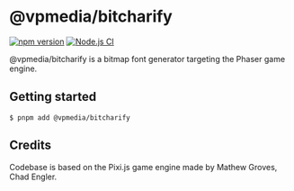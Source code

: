 # @vpmedia/bitcharify

[![npm version](https://badge.fury.io/js/@vpmedia%2Fbitcharify.svg)](https://badge.fury.io/js/@vpmedia%2Fbitcharify)
[![Node.js CI](https://github.com/vpmedia/bitcharify/actions/workflows/ci.yml/badge.svg)](https://github.com/vpmedia/bitcharify/actions/workflows/ci.yml)

@vpmedia/bitcharify is a bitmap font generator targeting the Phaser game engine.

## Getting started

    $ pnpm add @vpmedia/bitcharify

## Credits

Codebase is based on the Pixi.js game engine made by Mathew Groves, Chad Engler.
